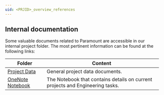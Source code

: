 ```yaml
---
uid: <PRJID>_overview_references
---
```


## Internal documentation
Some valuable documents related to Paramount are accessible in our internal project folder. The most pertinent information can be found at the following links:

| Folder                                                                               | Content                                                                             |
|--------------------------------------------------------------------------------------|-------------------------------------------------------------------------------------|
| [Project Data](https://skylinebe.sharepoint.com/:f:/s/ProjectData/Egj8jotFDfpGo_QaxV_vWqABAg9WUmoPOk1eWhXVasgT9Q?e=6b6bxn) | General project data documents. |
| [OneNote Notebook](https://skylinebe.sharepoint.com/sites/ProjectData/Shared%20Documents/Paramount/Paramount/)        | The Notebook that contains details on current projects and Engineering tasks.    |                                               |

